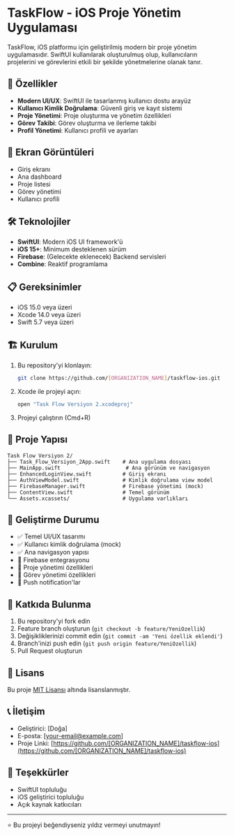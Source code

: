# TaskFlow - iOS Proje Yönetim Uygulaması

TaskFlow, iOS platformu için geliştirilmiş modern bir proje yönetim uygulamasıdır. SwiftUI kullanılarak oluşturulmuş olup, kullanıcıların projelerini ve görevlerini etkili bir şekilde yönetmelerine olanak tanır.

## 🚀 Özellikler

- **Modern UI/UX**: SwiftUI ile tasarlanmış kullanıcı dostu arayüz
- **Kullanıcı Kimlik Doğrulama**: Güvenli giriş ve kayıt sistemi
- **Proje Yönetimi**: Proje oluşturma ve yönetim özellikleri
- **Görev Takibi**: Görev oluşturma ve ilerleme takibi
- **Profil Yönetimi**: Kullanıcı profili ve ayarları

## 📱 Ekran Görüntüleri

- Giriş ekranı
- Ana dashboard
- Proje listesi
- Görev yönetimi
- Kullanıcı profili

## 🛠 Teknolojiler

- **SwiftUI**: Modern iOS UI framework'ü
- **iOS 15+**: Minimum desteklenen sürüm
- **Firebase**: (Gelecekte eklenecek) Backend servisleri
- **Combine**: Reaktif programlama

## 📋 Gereksinimler

- iOS 15.0 veya üzeri
- Xcode 14.0 veya üzeri
- Swift 5.7 veya üzeri

## 🏗 Kurulum

1. Bu repository'yi klonlayın:
   ```bash
   git clone https://github.com/[ORGANIZATION_NAME]/taskflow-ios.git
   ```

2. Xcode ile projeyi açın:
   ```bash
   open "Task Flow Versiyon 2.xcodeproj"
   ```

3. Projeyi çalıştırın (Cmd+R)

## 📁 Proje Yapısı

```
Task Flow Versiyon 2/
├── Task_Flow_Versiyon_2App.swift    # Ana uygulama dosyası
├── MainApp.swift                     # Ana görünüm ve navigasyon
├── EnhancedLoginView.swift          # Giriş ekranı
├── AuthViewModel.swift              # Kimlik doğrulama view model
├── FirebaseManager.swift            # Firebase yönetimi (mock)
├── ContentView.swift                # Temel görünüm
└── Assets.xcassets/                 # Uygulama varlıkları
```

## 🔄 Geliştirme Durumu

- ✅ Temel UI/UX tasarımı
- ✅ Kullanıcı kimlik doğrulama (mock)
- ✅ Ana navigasyon yapısı
- 🚧 Firebase entegrasyonu
- 🚧 Proje yönetimi özellikleri
- 🚧 Görev yönetimi özellikleri
- 🚧 Push notification'lar

## 🤝 Katkıda Bulunma

1. Bu repository'yi fork edin
2. Feature branch oluşturun (`git checkout -b feature/YeniOzellik`)
3. Değişikliklerinizi commit edin (`git commit -am 'Yeni özellik eklendi'`)
4. Branch'inizi push edin (`git push origin feature/YeniOzellik`)
5. Pull Request oluşturun

## 📝 Lisans

Bu proje [MIT Lisansı](LICENSE) altında lisanslanmıştır.

## 📞 İletişim

- Geliştirici: [Doğa]
- E-posta: [your-email@example.com]
- Proje Linki: [https://github.com/[ORGANIZATION_NAME]/taskflow-ios](https://github.com/[ORGANIZATION_NAME]/taskflow-ios)

## 🙏 Teşekkürler

- SwiftUI topluluğu
- iOS geliştirici topluluğu
- Açık kaynak katkıcıları

---

⭐ Bu projeyi beğendiyseniz yıldız vermeyi unutmayın!